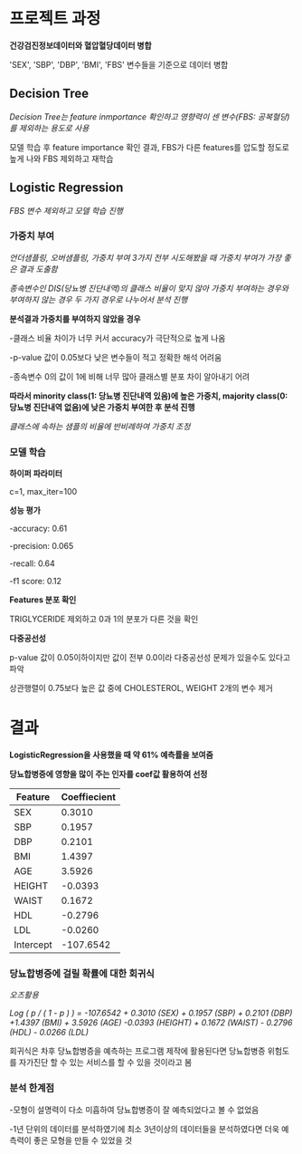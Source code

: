 # 프로젝트 과정

__건강검진정보데이터와 혈압혈당데이터 병합__

'SEX', 'SBP', 'DBP', 'BMI', 'FBS' 변수들을 기준으로 데이터 병합

## Decision Tree
_Decision Tree는 feature inmportance 확인하고 영향력이 센 변수(FBS: 공복혈당)를 제외하는 용도로 사용_

모델 학습 후 feature importance 확인 결과, FBS가 다른 features를 압도할 정도로 높게 나와 FBS 제외하고 재학습


## Logistic Regression
_FBS 변수 제외하고 모델 학습 진행_

### 가중치 부여

_언더샘플링, 오버샘플링, 가중치 부여 3가지 전부 시도해봤을 때 가중치 부여가 가장 좋은 결과 도출함_

_종속변수인 DIS(당뇨병 진단내역)의 클래스 비율이 맞지 않아 가중치 부여하는 경우와 부여하지 않는 경우 두 가지 경우로 나누어서 분석 진행_

__분석결과 가중치를 부여하지 않았을 경우__

-클래스 비율 차이가 너무 커서 accuracy가 극단적으로 높게 나옴

-p-value 값이 0.05보다 낮은 변수들이 적고 정확한 해석 어려움

-종속변수 0의 값이 1에 비해 너무 많아 클래스별 분포 차이 알아내기 어려

__따라서 minority class(1: 당뇨병 진단내역 있음)에 높은 가중치, majority class(0: 당뇨병 진단내역 없음)에 낮은 가중치 부여한 후 분석 진행__

_클래스에 속하는 샘플의 비율에 반비례하여 가중치 조정_

### 모델 학습
__하이퍼 파라미터__

c=1, max_iter=100

__성능 평가__

-accuracy: 0.61

-precision: 0.065

-recall: 0.64

-f1 score: 0.12

__Features 분포 확인__

TRIGLYCERIDE 제외하고  0과 1의 분포가 다른 것을 확인

__다중공선성__

p-value 값이 0.05이하이지만 값이 전부 0.0이라 다중공선성 문제가 있을수도 있다고 파악

상관행렬이 0.75보다 높은 값 중에 CHOLESTEROL, WEIGHT 2개의 변수 제거

# 결과
__LogisticRegression을 사용했을 때 약 61% 예측률을 보여줌__

__당뇨합병증에 영향을 많이 주는 인자를 coef값 활용하여 선정__

|   Feature    |  Coeffiecient   |
|--------------|-----------------|
| SEX          |     0.3010      |
| SBP          |     0.1957      |
| DBP          |     0.2101      |
| BMI          |     1.4397      |
| AGE          |     3.5926      |
| HEIGHT       |    -0.0393      |
| WAIST        |     0.1672      |
| HDL          |    -0.2796      |
| LDL          |    -0.0260      |
|  Intercept   |    -107.6542    |


### 당뇨합병증에 걸릴 확률에 대한 회귀식

_오즈활용_

_Log ( p / ( 1 - p ) ) = -107.6542 + 0.3010 (SEX) + 0.1957 (SBP) + 0.2101 (DBP) +1.4397 (BMI) + 3.5926 (AGE) -0.0393 (HEIGHT) + 0.1672 (WAIST) - 0.2796 (HDL) - 0.0266 (LDL)_

회귀식은 차후 당뇨합병증을 예측하는 프로그램 제작에 활용된다면 당뇨합병증 위험도를 자가진단 할 수 있는 서비스를 할 수 있을 것이라고 봄


### 분석 한계점

-모형이 설명력이 다소 미흡하여 당뇨합병증이 잘 예측되었다고 볼 수 없었음

-1년 단위의 데이터를 분석하였기에 최소 3년이상의 데이터들을 분석하였다면 더욱 예측력이 좋은 모형을 만들 수 있었을 것
